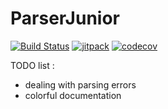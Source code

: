 ParserJunior
============

[![Build Status](https://travis-ci.org/jrialland/parserjunior.svg)](https://travis-ci.org/jrialland/parserjunior)
[![jitpack](https://jitpack.io/v/jrialland/parserjunior.svg)](https://jitpack.io/#jrialland/parserjunior)
[![codecov](https://codecov.io/gh/jrialland/parserjunior/branch/master/graph/badge.svg)](https://codecov.io/gh/jrialland/parserjunior)

TODO list :

- dealing with parsing errors
- colorful documentation

